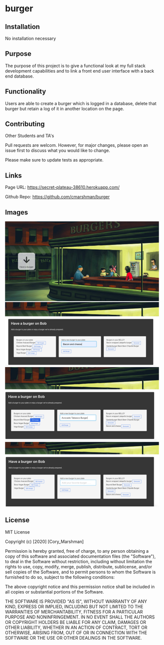 # burger

## Installation

No installation necessary

## Purpose

The purpose of this project is to give a functional look at my full stack development capabilities and to link a front end user interface with a back end database. 

## Functionality

Users are able to create a burger which is logged in a database, delete that burger but retain a log of it in another location on the page. 

## Contributing 

Other Students and TA's

Pull requests are welcom. However, for major changes, please open an issue first to discuss what you would like to change. 

Please make sure to update tests as appropriate.

## Links

Page URL: https://secret-plateau-38610.herokuapp.com/

Github Repo: https://github.com/cmarshman/burger

## Images

![Opening_page](public/assets/img/read_me/opening_page.png)
![Burger_app](public/assets/img/read_me/burger_app.png)
![Add_burger](public/assets/img/read_me/add_burger.png)
![Eat_burger](public/assets/img/read_me/eat_burger.png)



## License
MIT License

Copyright (c) [2020] [Cory_Marshman]

Permission is hereby granted, free of charge, to any person obtaining a copy of this software and associated documentation files (the "Software"), to deal in the Software without restriction, including without limitation the rights to use, copy, modify, merge, publish, distribute, sublicense, and/or sell copies of the Software, and to permit persons to whom the Software is furnished to do so, subject to the following conditions:

The above copyright notice and this permission notice shall be included in all copies or substantial portions of the Software.

THE SOFTWARE IS PROVIDED "AS IS", WITHOUT WARRANTY OF ANY KIND, EXPRESS OR IMPLIED, INCLUDING BUT NOT LIMITED TO THE WARRANTIES OF MERCHANTABILITY, FITNESS FOR A PARTICULAR PURPOSE AND NONINFRINGEMENT. IN NO EVENT SHALL THE AUTHORS OR COPYRIGHT HOLDERS BE LIABLE FOR ANY CLAIM, DAMAGES OR OTHER LIABILITY, WHETHER IN AN ACTION OF CONTRACT, TORT OR OTHERWISE, ARISING FROM, OUT OF OR IN CONNECTION WITH THE SOFTWARE OR THE USE OR OTHER DEALINGS IN THE SOFTWARE.
